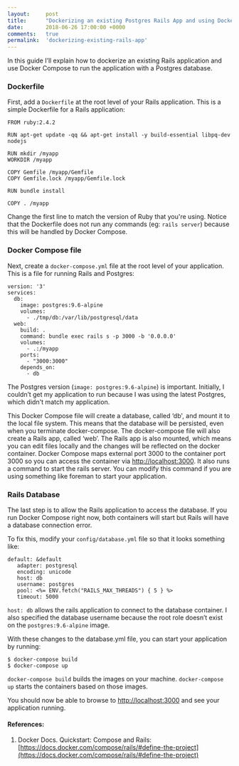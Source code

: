 ```yaml
---
layout:     post
title:      "Dockerizing an existing Postgres Rails App and using Docker Compose"
date:       2018-06-26 17:00:00 +0000
comments:   true
permalink:  'dockerizing-existing-rails-app'
---
```


In this guide I’ll explain how to dockerize an existing Rails application and use Docker Compose to run the application with a Postgres database.

### Dockerfile

First, add a `Dockerfile` at the root level of your Rails application. This is a simple Dockerfile for a Rails application:

```
FROM ruby:2.4.2

RUN apt-get update -qq && apt-get install -y build-essential libpq-dev nodejs

RUN mkdir /myapp
WORKDIR /myapp

COPY Gemfile /myapp/Gemfile
COPY Gemfile.lock /myapp/Gemfile.lock

RUN bundle install

COPY . /myapp
```

Change the first line to match the version of Ruby that you're using. Notice that the Dockerfile does not run any commands (eg: `rails server`) because this will be handled by Docker Compose.

### Docker Compose file

Next, create a `docker-compose.yml` file at the root level of your application. This is a file for running Rails and Postgres:

```
version: '3'
services:
  db:
    image: postgres:9.6-alpine
    volumes:
      - ./tmp/db:/var/lib/postgresql/data
  web:
    build: .
    command: bundle exec rails s -p 3000 -b '0.0.0.0'
    volumes:
      - .:/myapp
    ports:
      - "3000:3000"
    depends_on:
      - db
```

The Postgres version (`image: postgres:9.6-alpine`) is important. Initially, I couldn’t get my application to run because I was using the latest Postgres, which didn't match my application.

This Docker Compose file will create a database, called ‘db', and mount it to the local file system. This means that the database will be persisted, even when you terminate docker-compose. The docker-compose file will also create a Rails app, called ‘web’. The Rails app is also mounted, which means you can edit files locally and the changes will be reflected on the docker container. Docker Compose maps external port 3000 to the container port 3000 so you can access the container via [http://localhost:3000](http://localhost:3000). It also runs a command to start the rails server. You can modify this command if you are using something like foreman to start your application.

### Rails Database

The last step is to allow the Rails application to access the database. If you run Docker Compose right now, both containers will start but Rails will have a database connection error.

To fix this, modify your `config/database.yml` file so that it looks something like:

```
default: &default
   adapter: postgresql
   encoding: unicode
   host: db
   username: postgres
   pool: <%= ENV.fetch("RAILS_MAX_THREADS") { 5 } %>
   timeout: 5000
```

`host: db` allows the rails application to connect to the database container. I also specified the database username because the root role doesn’t exist on the `postgres:9.6-alpine` image.

With these changes to the database.yml file, you can start your application by running:

```
$ docker-compose build
$ docker-compose up
```

`docker-compose build` builds the images on your machine. `docker-compose up` starts the containers based on those images.

You should now be able to browse to [http://localhost:3000](http://localhost:3000) and see your application running.

#### References:
1. Docker Docs. Quickstart: Compose and Rails: [https://docs.docker.com/compose/rails/#define-the-project](https://docs.docker.com/compose/rails/#define-the-project)
